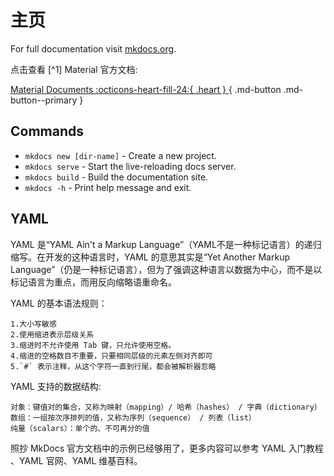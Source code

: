 # 主页

For full documentation visit [mkdocs.org](https://www.mkdocs.org).

点击查看 [^1] Material 官方文档:

[Material Documents :octicons-heart-fill-24:{ .heart } ](https://squidfunk.github.io/mkdocs-material/reference/icons-emojis/){ .md-button .md-button--primary }

## Commands

* `mkdocs new [dir-name]` - Create a new project.
* `mkdocs serve` - Start the live-reloading docs server.
* `mkdocs build` - Build the documentation site.
* `mkdocs -h` - Print help message and exit.

## YAML

YAML 是“YAML Ain't a Markup Language”（YAML不是一种标记语言）的递归缩写。在开发的这种语言时，YAML 的意思其实是“Yet Another Markup Language”（仍是一种标记语言），但为了强调这种语言以数据为中心，而不是以标记语言为重点，而用反向缩略语重命名。

YAML 的基本语法规则：

    1.大小写敏感
    2.使用缩进表示层级关系
    3.缩进时不允许使用 Tab 键，只允许使用空格。
    4.缩进的空格数目不重要，只要相同层级的元素左侧对齐即可
    5.`#` 表示注释，从这个字符一直到行尾，都会被解析器忽略

YAML 支持的数据结构:

    对象：键值对的集合，又称为映射（mapping）/ 哈希（hashes） / 字典（dictionary）
    数组：一组按次序排列的值，又称为序列（sequence） / 列表（list）
    纯量（scalars）：单个的、不可再分的值
照抄 MkDocs 官方文档中的示例已经够用了，更多内容可以参考 YAML 入门教程 、YAML 官网、YAML 维基百科。

